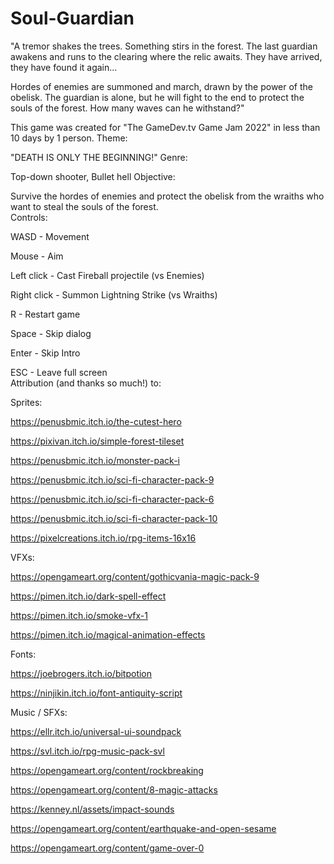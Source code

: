 # Soul-Guardian
"A tremor shakes the trees. Something stirs in the forest. The last guardian awakens and runs to the clearing where the relic awaits. They have arrived, they have found it again...  

Hordes of enemies are summoned and march, drawn by the power of the obelisk. The guardian is alone, but he will fight to the end to protect the souls of the forest. How many waves can he withstand?"

This game was created for "The GameDev.tv Game Jam 2022" in less than 10 days by 1 person.
Theme:

"DEATH IS ONLY THE BEGINNING!"
Genre:

Top-down shooter, Bullet hell
Objective:  

Survive the hordes of enemies and protect the obelisk from the wraiths who want to steal the souls of the forest.  
Controls:

WASD - Movement

Mouse - Aim

Left click - Cast Fireball projectile (vs Enemies)

Right click - Summon Lightning Strike (vs Wraiths)

R - Restart game

Space - Skip dialog

Enter - Skip Intro

ESC - Leave full screen                              
Attribution (and thanks so much!) to:

Sprites:

https://penusbmic.itch.io/the-cutest-hero

https://pixivan.itch.io/simple-forest-tileset

https://penusbmic.itch.io/monster-pack-i

https://penusbmic.itch.io/sci-fi-character-pack-9

https://penusbmic.itch.io/sci-fi-character-pack-6

https://penusbmic.itch.io/sci-fi-character-pack-10

https://pixelcreations.itch.io/rpg-items-16x16  

VFXs:

https://opengameart.org/content/gothicvania-magic-pack-9

https://pimen.itch.io/dark-spell-effect

https://pimen.itch.io/smoke-vfx-1

https://pimen.itch.io/magical-animation-effects  

Fonts:

https://joebrogers.itch.io/bitpotion

https://ninjikin.itch.io/font-antiquity-script

Music / SFXs:

https://ellr.itch.io/universal-ui-soundpack

https://svl.itch.io/rpg-music-pack-svl

https://opengameart.org/content/rockbreaking

https://opengameart.org/content/8-magic-attacks

https://kenney.nl/assets/impact-sounds

https://opengameart.org/content/earthquake-and-open-sesame

https://opengameart.org/content/game-over-0
